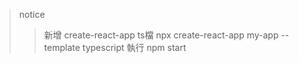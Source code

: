 > notice
>> 新增  create-react-app <name>
>> ts檔  npx create-react-app my-app --template typescript
>> 執行  npm start

